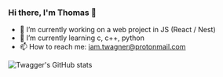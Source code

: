 ### Hi there, I'm Thomas 👋

- 🔭 I’m currently working on a web project in JS (React / Nest)
- 🌱 I’m currently learning c, c++, python
- 📫 How to reach me: iam.twagner@protonmail.com

![Twagger's GitHub stats](https://github-readme-stats.vercel.app/api?username=twagger&show_icons=true&theme=rose_pine&hide=contribs)
